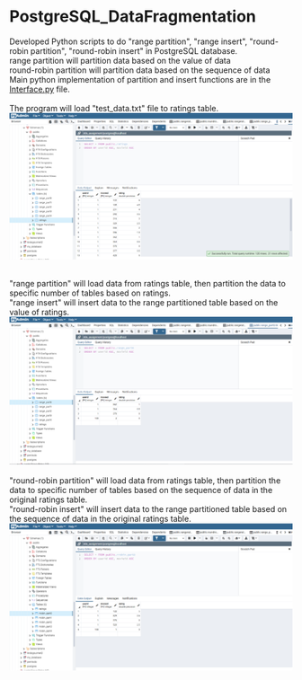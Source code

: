 # PostgreSQL_DataFragmentation
 Developed Python scripts to do "range partition", "range insert", "round-robin partition", "round-robin insert" in PostgreSQL database. <br />
 range partition will partition data based on the value of data <br />
 round-robin partition will partition data based on the sequence of data <br />
 Main python implementation of partition and insert functions are in the [Interface.py](Interface.py) file. <br />
 <br />
 The program will load "test_data.txt" file to ratings table.	<br />
 <img src="/img/ratingsTable.PNG" alt="Alt text" title="Optional title"> <br /> <br />
 
 "range partition" will load data from ratings table, then partition the data to specific number of tables based on ratings. <br />
 "range insert" will insert data to the range partitioned table based on the value of ratings. <br />
 <img src="/img/rangePartition&Insert.PNG" alt="Alt text" title="Optional title"> <br />
  <br />
 "round-robin partition" will load data from ratings table, then partition the data to specific number of tables based on the sequence of data in the original ratings table. <br />
 "round-robin insert" will insert data to the range partitioned table based on the sequence of data in the original ratings table. <br />
 <img src="/img/roundRobinPartion&insert.PNG" alt="Alt text" title="Optional title"> <br />
